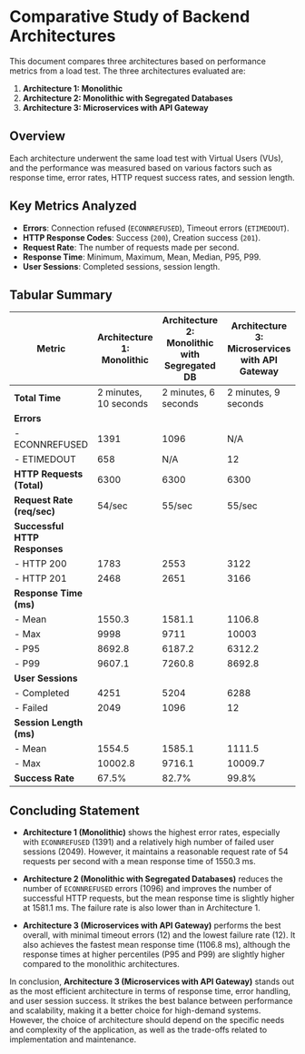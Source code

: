 # Comparative Study of Backend Architectures

This document compares three architectures based on performance metrics from a load test. The three architectures evaluated are:

1. **Architecture 1: Monolithic**
2. **Architecture 2: Monolithic with Segregated Databases**
3. **Architecture 3: Microservices with API Gateway**

## Overview

Each architecture underwent the same load test with Virtual Users (VUs), and the performance was measured based on various factors such as response time, error rates, HTTP request success rates, and session length.

## Key Metrics Analyzed

- **Errors**: Connection refused (`ECONNREFUSED`), Timeout errors (`ETIMEDOUT`).
- **HTTP Response Codes**: Success (`200`), Creation success (`201`).
- **Request Rate**: The number of requests made per second.
- **Response Time**: Minimum, Maximum, Mean, Median, P95, P99.
- **User Sessions**: Completed sessions, session length.

## Tabular Summary

| **Metric**                            | **Architecture 1: Monolithic**   | **Architecture 2: Monolithic with Segregated DB** | **Architecture 3: Microservices with API Gateway** |
|---------------------------------------|----------------------------------|--------------------------------------------------|----------------------------------------------------|
| **Total Time**                        | 2 minutes, 10 seconds           | 2 minutes, 6 seconds                            | 2 minutes, 9 seconds                              |
| **Errors**                            |                                  |                                                  |                                                    |
| - ECONNREFUSED                        | 1391                             | 1096                                             | N/A                                                |
| - ETIMEDOUT                           | 658                              | N/A                                              | 12                                                 |
| **HTTP Requests (Total)**             | 6300                             | 6300                                             | 6300                                               |
| **Request Rate (req/sec)**            | 54/sec                           | 55/sec                                           | 55/sec                                             |
| **Successful HTTP Responses**         |                                  |                                                  |                                                    |
| - HTTP 200                            | 1783                             | 2553                                             | 3122                                               |
| - HTTP 201                            | 2468                             | 2651                                             | 3166                                               |
| **Response Time (ms)**                |                                  |                                                  |                                                    |
| - Mean                                 | 1550.3                           | 1581.1                                           | 1106.8                                             |
| - Max                                  | 9998                              | 9711                                             | 10003                                              |
| - P95                                  | 8692.8                           | 6187.2                                           | 6312.2                                             |
| - P99                                  | 9607.1                           | 7260.8                                           | 8692.8                                             |
| **User Sessions**                     |                                  |                                                  |                                                    |
| - Completed                           | 4251                             | 5204                                             | 6288                                               |
| - Failed                              | 2049                             | 1096                                             | 12                                                 |
| **Session Length (ms)**               |                                  |                                                  |                                                    |
| - Mean                                 | 1554.5                           | 1585.1                                           | 1111.5                                             |
| - Max                                  | 10002.8                          | 9716.1                                           | 10009.7                                            |
| **Success Rate**                      | 67.5%                            | 82.7%                                            | 99.8%                                              |

## Concluding Statement

- **Architecture 1 (Monolithic)** shows the highest error rates, especially with `ECONNREFUSED` (1391) and a relatively high number of failed user sessions (2049). However, it maintains a reasonable request rate of 54 requests per second with a mean response time of 1550.3 ms.

- **Architecture 2 (Monolithic with Segregated Databases)** reduces the number of `ECONNREFUSED` errors (1096) and improves the number of successful HTTP requests, but the mean response time is slightly higher at 1581.1 ms. The failure rate is also lower than in Architecture 1.

- **Architecture 3 (Microservices with API Gateway)** performs the best overall, with minimal timeout errors (12) and the lowest failure rate (12). It also achieves the fastest mean response time (1106.8 ms), although the response times at higher percentiles (P95 and P99) are slightly higher compared to the monolithic architectures.

In conclusion, **Architecture 3 (Microservices with API Gateway)** stands out as the most efficient architecture in terms of response time, error handling, and user session success. It strikes the best balance between performance and scalability, making it a better choice for high-demand systems. However, the choice of architecture should depend on the specific needs and complexity of the application, as well as the trade-offs related to implementation and maintenance.